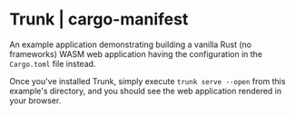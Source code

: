 Trunk | cargo-manifest
=========================
An example application demonstrating building a vanilla Rust (no frameworks) WASM web application having the
configuration in the `Cargo.toml` file instead.

Once you've installed Trunk, simply execute `trunk serve --open` from this example's directory, and you should see the
web application rendered in your browser.

